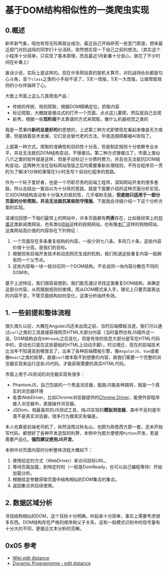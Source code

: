 # 基于DOM结构相似性的一类爬虫实现

## 0.概述

新年新气象，咱也有惊无险再就业成功，最近自己开始研究一些歪门邪道，想来最近部门对抗战场的同学们十分活跃，突然想实现一下自己之前的想法。（其实这个小程序十分简单，只实现了基本原理，而且最近1月新番十分良心，故花了不少时间在补番上）

废话少说，实际上是这样的。现在许多网站真的是机关算尽，对抗战场处处都是勾心斗角，变个`class`之类的小手段不说了，3天一改版，5天一大改版，让做爬取规则的小伙伴操碎了心。

大致上市面上这么几类爬虫产品：

* 传统的传统，规则爬取，根据DOM精确定位，抓取内容
* 标记爬取，大概就是傻瓜式的打开一个页面，点点这儿要爬，然后就自己去爬
* 新秀，根据一些**现阶段**不太靠谱的方式来爬取，像什么机器视觉之类的

我是一贯秉持**新的总是好的**的思想的，上述第三种方式即使现在看起来像是天方夜谭，但是随着技术发展，它们总会替代老的方法，毕竟连围棋都被AI攻陷了。

上面第一种方式，爬取的准确性和目的性十分高，但是制定规则十分依赖专业水平，并且无法抵抗DOM结构变动，不够傻瓜。第二种方式够傻瓜了，市面上类似八爪之类的软件就是这样，但是手动标记十分费时费力，并且也无法抵抗DOM结构变动。这两种方法在目标网站改版之后均需要重新处理规则，不符合程序员一贯的为了解决1分钟的事情花1小时去写个自动化程序的思路。

作为一个轮子爱好者，也是一个尽职尽责的前端工程师，深知网站开发的很多套路，所以总结出一套自以为十分屌的思路，就是下面要介绍的这种页面分析实现，它对DOM结构变动有十分强大的抵抗性，几乎堪称无敌，**但是她只适用于一部分页面的分析爬取，并且无法抵抗某些防守措施**，下面我会详细介绍一下这个分析方案的实现。

请诸位回想一下咱们最常上的网站中，许多页面都有**列表**存在，比如我经常上的[煎蛋](http://jandan.net)这类新闻类网站，也有类似[B站](http://www.bilibili.com/video/bangumi-two-1.html)这样的视频网站，也有像[本厂](https://s.taobao.com/search?q=%E8%B5%A4%E5%BA%A7%E7%81%AF%E9%87%8C&imgfile=&commend=all&ssid=s5-e&search_type=item&sourceId=tb.index&spm=a21bo.50862.201856-taobao-item.1&ie=utf8&initiative_id=tbindexz_20170108)这样的购物网站，这类网站高价值的内容存在下列特征：

1. 一个页面存在多条重复结构的内容，一般少则七八条，多则几十条，这些内容价值十分高，是我们的目标。
2. 根据现有前端开发技术和动态网页生成的机制，我们知道这些重复内容一般拥有同一个父节点。
3. 这些内容每一块一般对应同一个DOM结构，不会说同一块内容分散在不同的DOM中。

基于上述特征，我们很容易想到，我们能否通过寻找这类重复DOM结构，来确定这部分内容，从而摆脱规则的束缚，而从DOM模式来入手，理论上只要页面表达的内容不变，不管页面结构如何变化，这类分析始终有效。

## 1. 一些前提和整体流程

很久很久以前，大概在AngularJS还未出现之前，当时后端模板当道，我们可以通过`curl`之类的工具直接获得网页HTML大部分内容（当时虽然也有JS插件这一说，DOM结构会在`DOMready`之后变化，但是有效的信息大部分是写在HTML代码中的，变动也只是在这些基础的HTML上动动手脚）。时过境迁，现在的前端技术比当年不知道高到哪里去了，出来了各种前端模板引擎，像`AngularJS`、`Vue`或者像`React`之类的妖孽，直接`curl`根本取不到想要的内容，故我们需要一个完整的浏览器实现来运行这些JS代码，才能获取需要的真实HTML代码。

市面上用于JS测试的浏览器实现有很多：

* PhantomJS，自己包装的一个黑盒浏览器，能跑JS能各种跳转，就是一个真实的浏览器环境
* 各类WebDriver，比如Chrome浏览器提供的[Chrome Driver](https://sites.google.com/a/chromium.org/chromedriver/downloads)，能使外部程序接入浏览器中，直接操作浏览器。
* JSDom，咱最喜欢的JS测试工具，纯JS实现的**模拟浏览器**，美中不足的是毕竟不是真实浏览器，很多行为跟真实有偏差。

本人也算是前端老司机了，纵然没爬过秋名山，也颇为熟悉西方那一套，还未开始写代码，都想好了各种开发选型的利弊，本例中为图方便使用`Python`开发，若是需要产品化，**强烈建议使用JS开发**。

本例中对页面内容的分析整体流程大概如下：

1. 使用给定的方式（WebDriver）来访问目标URL。
2. 等待页面加载，到特定时刻（一般是DomReady，也可以自己编程等待）开始加载分析。
3. 根据给定参数获取页面中结构相似的DOM集合的集合。
4. 返回集合供后续使用。

## 2. 数据区域分析

寻找结构相似的DOM，这个目标十分明确，听起来十分简单，事实上需要考虑很多东西。DOM结构存在严格的顺序和父子关系，这和一般模式识别中的信号量有十分大的不同，更接近文本分析的范畴。


## 0x05 参考

* [Wiki edit distance](https://en.wikipedia.org/wiki/Edit_distance)
* [Dynamic Programming - edit distance](http://www.geeksforgeeks.org/dynamic-programming-set-5-edit-distance/)
